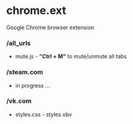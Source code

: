 # chrome.ext
Google Chrome browser extension

### /all_urls
- mute.js - **"Ctrl + M"** to mute/unmute all tabs

### /steam.com
- in progress ...

### /vk.com
- styles.css - styles obv
